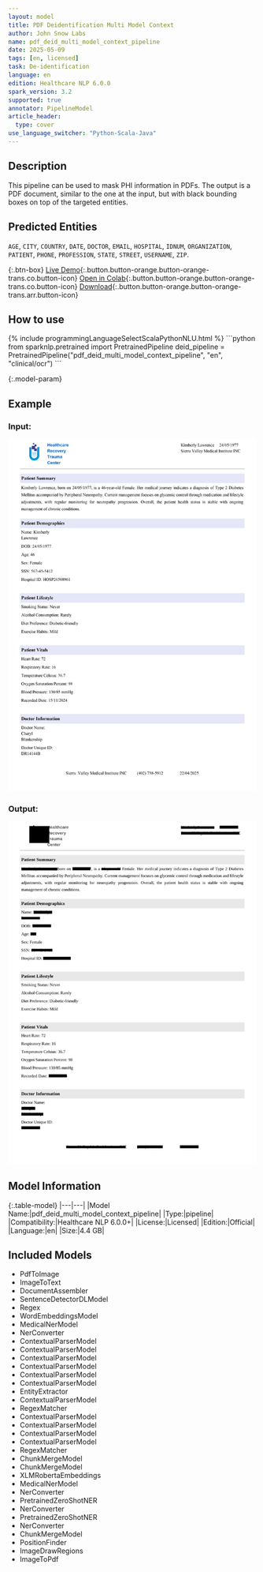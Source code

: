 ```yaml
---
layout: model
title: PDF Deidentification Multi Model Context
author: John Snow Labs
name: pdf_deid_multi_model_context_pipeline
date: 2025-05-09
tags: [en, licensed]
task: De-identification
language: en
edition: Healthcare NLP 6.0.0
spark_version: 3.2
supported: true
annotator: PipelineModel
article_header:
  type: cover
use_language_switcher: "Python-Scala-Java"
---
```


## Description

This pipeline can be used to mask PHI information in PDFs. 
The output is a PDF document, similar to the one at the input, but with black bounding boxes on top of the targeted entities.

## Predicted Entities

``AGE``, ``CITY``, ``COUNTRY``, ``DATE``, ``DOCTOR``, ``EMAIL``, ``HOSPITAL``, ``IDNUM``, ``ORGANIZATION``, ``PATIENT``, ``PHONE``, ``PROFESSION``, ``STATE``, ``STREET``, ``USERNAME``, ``ZIP``.

{:.btn-box}
[Live Demo](https://demo.johnsnowlabs.com/ocr/PP_PDF_DEIDENTIFICATION/){:.button.button-orange.button-orange-trans.co.button-icon}
[Open in Colab](https://github.com/JohnSnowLabs/spark-ocr-workshop/blob/master/jupyter/SparkOcrPdfDeIdentificationPipelines.ipynb){:.button.button-orange.button-orange-trans.co.button-icon}
[Download](https://s3.amazonaws.com/auxdata.johnsnowlabs.com/clinical/ocr/pdf_deid_multi_model_context_pipeline_en_6.0.0_3.0_1746569926000.zip){:.button.button-orange.button-orange-trans.arr.button-icon}

## How to use

<div class="tabs-box" markdown="1">
{% include programmingLanguageSelectScalaPythonNLU.html %}
```python
from sparknlp.pretrained import PretrainedPipeline
deid_pipeline = PretrainedPipeline("pdf_deid_multi_model_context_pipeline", "en", "clinical/ocr")
```

</div>

{:.model-param}

## Example

### Input:
![Screenshot](/assets/images/examples_ocr/PDF1_Deid_Deidentification_1_page-0001.jpg)

### Output:
![Screenshot](/assets/images/examples_ocr/pipeline1_pdf1_im1.png)

## Model Information

{:.table-model}
|---|---|
|Model Name:|pdf_deid_multi_model_context_pipeline|
|Type:|pipeline|
|Compatibility:|Healthcare NLP 6.0.0+|
|License:|Licensed|
|Edition:|Official|
|Language:|en|
|Size:|4.4 GB|

## Included Models

- PdfToImage
- ImageToText
- DocumentAssembler
- SentenceDetectorDLModel
- Regex
- WordEmbeddingsModel
- MedicalNerModel
- NerConverter
- ContextualParserModel
- ContextualParserModel
- ContextualParserModel
- ContextualParserModel
- ContextualParserModel
- ContextualParserModel
- EntityExtractor
- ContextualParserModel
- RegexMatcher
- ContextualParserModel
- ContextualParserModel
- ContextualParserModel
- ContextualParserModel
- RegexMatcher
- ChunkMergeModel
- ChunkMergeModel
- XLMRobertaEmbeddings
- MedicalNerModel
- NerConverter 
- PretrainedZeroShotNER
- NerConverter
- PretrainedZeroShotNER
- NerConverter
- ChunkMergeModel
- PositionFinder
- ImageDrawRegions
- ImageToPdf 